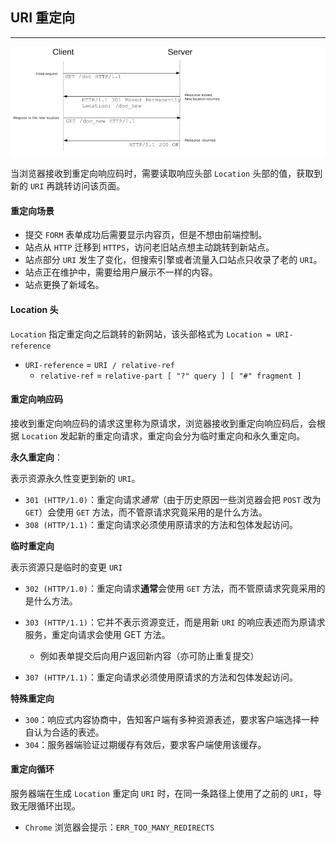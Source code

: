 ## URI 重定向

-----

![image-20201126120325249](assets/image-20201126120325249.png)

当浏览器接收到重定向响应码时，需要读取响应头部 `Location` 头部的值，获取到新的 `URI` 再跳转访问该页面。

#### 重定向场景

+ 提交 `FORM` 表单成功后需要显示内容页，但是不想由前端控制。
+ 站点从 `HTTP` 迁移到 `HTTPS`，访问老旧站点想主动跳转到新站点。
+ 站点部分 `URI` 发生了变化，但搜索引擎或者流量入口站点只收录了老的 `URI`。
+ 站点正在维护中，需要给用户展示不一样的内容。
+ 站点更换了新域名。

#### Location 头

`Location` 指定重定向之后跳转的新网站，该头部格式为 `Location = URI-reference`

+ `URI-reference` = `URI / relative-ref`
  - `relative-ref` = `relative-part [ "?" query ] [ "#" fragment ]`

#### 重定向响应码 

接收到重定向响应码的请求这里称为原请求，浏览器接收到重定向响应码后，会根据 `Location` 发起新的重定向请求，重定向会分为临时重定向和永久重定向。

**永久重定向**：

表示资源永久性变更到新的 `URI`。

+ `301 (HTTP/1.0)`：重定向请求*通常*（由于历史原因一些浏览器会把 `POST` 改为 `GET`）会使用 `GET` 方法，而不管原请求究竟采用的是什么方法。
+ `308 (HTTP/1.1)`：重定向请求必须使用原请求的方法和包体发起访问。

**临时重定向**

表示资源只是临时的变更 `URI`

+ `302 (HTTP/1.0)`：重定向请求**通常**会使用 `GET` 方法，而不管原请求究竟采用的是什么方法。
+ `303 (HTTP/1.1)`：它并不表示资源变迁，而是用新 `URI` 的响应表述而为原请求服务，重定向请求会使用 GET 方法。
  - 例如表单提交后向用户返回新内容（亦可防止重复提交） 

+ `307 (HTTP/1.1)`：重定向请求必须使用原请求的方法和包体发起访问。

**特殊重定向** 

+ `300`：响应式内容协商中，告知客户端有多种资源表述，要求客户端选择一种自认为合适的表述。
+ `304`：服务器端验证过期缓存有效后，要求客户端使用该缓存。

#### 重定向循环

服务器端在生成 `Location` 重定向 `URI` 时，在同一条路径上使用了之前的 `URI`，导致无限循环出现。

- `Chrome` 浏览器会提示：`ERR_TOO_MANY_REDIRECTS`